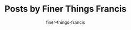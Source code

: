 ---
layout: author
author: finer-things-francis
title: "Posts by Finer Things Francis"
header_title: "🎩 The Finer Things with Francis"
header_subtitle: "Sophisticated living in an unrefined world!"
---